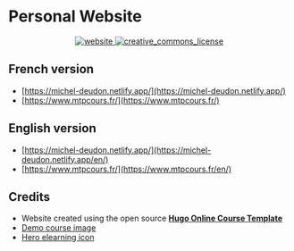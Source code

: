 # Personal Website

<p align="center">
  <!-- Website -->
  <a href="https://michel-deudon.netlify.app/en/">
    <img src="https://img.shields.io/website?label=Website&style=flat-square&url=https://michel-deudon.netlify.app/en/" alt="website">
  </a>
  <!-- License -->
  <a href="https://creativecommons.org/licenses/by-nc/4.0/">
    <img src="https://img.shields.io/badge/License-CC--BY--NC--4.0-blue.svg?style=flat-square" alt="creative_commons_license">
  </a>
</p>

## French version
- [https://michel-deudon.netlify.app/](https://michel-deudon.netlify.app/)
- [https://www.mtpcours.fr/](https://www.mtpcours.fr/)

## English version
- [https://michel-deudon.netlify.app/](https://michel-deudon.netlify.app/en/)
- [https://www.mtpcours.fr/](https://www.mtpcours.fr/en/)

## Credits
- Website created using the open source [**Hugo Online Course Template**](https://github.com/wowchemy/starter-hugo-online-course)
- [Demo course image](https://unsplash.com/photos/JKUTrJ4vK00)
- [Hero elearning icon](https://www.flaticon.com/packs/online-education-25)
